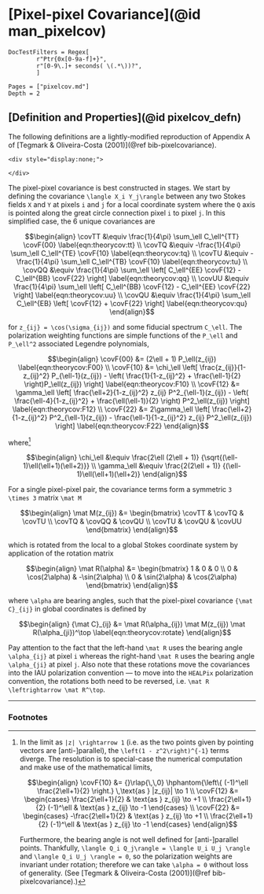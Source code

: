 # [Pixel-pixel Covariance](@id man_pixelcov)
```@meta
DocTestFilters = Regex[
        r"Ptr{0x[0-9a-f]+}",
        r"[0-9\.]+ seconds( \(.*\))?",
        ]
```

```@contents
Pages = ["pixelcov.md"]
Depth = 2
```

## [Definition and Properties](@id pixelcov_defn)

The following definitions are a lightly-modified reproduction of Appendix A
of [Tegmark & Oliveira-Costa (2001)](@ref bib-pixelcovariance).

```@raw html
<div style="display:none;">
```
```math
\newcommand{\mat}[1]{\mathbf{#1}}
\newcommand{\expv}[1]{\left\langle #1\right\rangle}
\newcommand{\covF}[1]{F_\ell^{#1}(z_{ij})}
\newcommand{\covTT}{\expv{T_i T_j}}
\newcommand{\covTQ}{\expv{T_i Q_j}}
\newcommand{\covTU}{\expv{T_i U_j}}
\newcommand{\covQQ}{\expv{Q_i Q_j}}
\newcommand{\covQU}{\expv{Q_i U_j}}
\newcommand{\covUU}{\expv{U_i U_j}}
\newcommand{\cij}{c_{ij}}
\newcommand{\sij}{s_{ij}}
\newcommand{\cji}{c_{ji}}
\newcommand{\sji}{s_{ji}}
```
```@raw html
</div>
```

The pixel-pixel covariance is best constructed in stages.
We start by defining the covariance ``\langle X_i Y_j\rangle`` between any
two Stokes fields ``X`` and ``Y`` at pixels ``i`` and ``j`` for a local coordinate
system where the ``Q`` axis is pointed along the great circle connection
pixel ``i`` to pixel ``j``.
In this simplified case, the 6 unique covariances are
```math
\begin{align}
    \covTT &\equiv \frac{1}{4\pi} \sum_\ell C_\ell^{TT} \covF{00}
        \label{eqn:theorycov:tt}
    \\
    \covTQ &\equiv -\frac{1}{4\pi} \sum_\ell C_\ell^{TE} \covF{10}
        \label{eqn:theorycov:tq}
    \\
    \covTU &\equiv -\frac{1}{4\pi} \sum_\ell C_\ell^{TB} \covF{10}
        \label{eqn:theorycov:tu}
    \\
    \covQQ &\equiv \frac{1}{4\pi} \sum_\ell
        \left[ C_\ell^{EE} \covF{12} - C_\ell^{BB} \covF{22} \right]
        \label{eqn:theorycov:qq}
    \\
    \covUU &\equiv \frac{1}{4\pi} \sum_\ell
        \left[ C_\ell^{BB} \covF{12} - C_\ell^{EE} \covF{22} \right]
        \label{eqn:theorycov:uu}
    \\
    \covQU &\equiv \frac{1}{4\pi} \sum_\ell
        C_\ell^{EB} \left[ \covF{12} + \covF{22} \right]
        \label{eqn:theorycov:qu}
\end{align}
```
for ``z_{ij} = \cos(\sigma_{ij})`` and some fiducial spectrum ``C_\ell``.
The polarization weighting functions are simple functions of the ``P_\ell`` and
``P_\ell^2`` associated Legendre polynomials,
```math
\begin{align}
    \covF{00} &= (2\ell + 1) P_\ell(z_{ij})
        \label{eqn:theorycov:F00}
    \\
    \covF{10} &= \chi_\ell
        \left[
        \frac{z_{ij}}{1-z_{ij}^2} P_{\ell-1}(z_{ij}) - \left(
        \frac{1}{1-z_{ij}^2} + \frac{\ell-1}{2} \right)P_\ell(z_{ij})
        \right]
        \label{eqn:theorycov:F10}
    \\
    \covF{12} &= \gamma_\ell
        \left[
        \frac{\ell+2}{1-z_{ij}^2} z_{ij} P^2_{\ell-1}(z_{ij}) - \left(
        \frac{\ell-4}{1-z_{ij}^2} + \frac{\ell(\ell-1)}{2} \right)
        P^2_\ell(z_{ij})
        \right]
        \label{eqn:theorycov:F12}
    \\
    \covF{22} &= 2\gamma_\ell
        \left[
        \frac{\ell+2}{1-z_{ij}^2} P^2_{\ell-1}(z_{ij}) -
        \frac{\ell-1}{1-z_{ij}^2} z_{ij} P^2_\ell(z_{ij})
        \right]
        \label{eqn:theorycov:F22}
\end{align}
```
where[^1]
```math
\begin{align}
    \chi_\ell &\equiv \frac{2\ell (2\ell + 1)}
        {\sqrt{(\ell-1)\ell(\ell+1)(\ell+2)}}
    \\
    \gamma_\ell &\equiv \frac{2(2\ell + 1)}
        {(\ell-1)\ell(\ell+1)(\ell+2)}
\end{align}
```


For a single pixel-pixel pair, the covariance terms form a symmetric
``3 \times 3`` matrix ``\mat M``
```math
\begin{align}
    \mat M(z_{ij}) &= \begin{bmatrix}
        \covTT & \covTQ & \covTU \\
        \covTQ & \covQQ & \covQU \\
        \covTU & \covQU & \covUU
    \end{bmatrix}
\end{align}
```
which is rotated from the local to a global Stokes coordinate system by
application of the rotation matrix
```math
\begin{align}
    \mat R(\alpha) &= \begin{bmatrix}
        1 & 0 & 0 \\
        0 & \cos(2\alpha) & -\sin(2\alpha) \\
        0 & \sin(2\alpha) &  \cos(2\alpha)
    \end{bmatrix}
\end{align}
```
where ``\alpha`` are bearing angles, such that the pixel-pixel covariance
``{\mat C}_{ij}`` in global coordinates is defined by
```math
\begin{align}
    {\mat C}_{ij} &= \mat R(\alpha_{ij}) \mat M(z_{ij}) \mat R(\alpha_{ji})^\top
        \label{eqn:theorycov:rotate}
\end{align}
```
Pay attention to the fact that the left-hand ``\mat R`` uses the bearing angle
``\alpha_{ij}`` at pixel ``i`` whereas the right-hand ``\mat R`` uses the bearing
angle ``\alpha_{ji}`` at pixel ``j``.
Also note that these rotations move the covariances into the IAU
polarization convention — to move into the `HEALPix` polarization convention,
the rotations both need to be reversed, i.e. ``\mat R \leftrightarrow \mat
R^\top``.

---

### Footnotes

[^1]:
    In the limit as ``|z| \rightarrow 1`` (i.e. as the two points given by
    pointing vectors are [anti-]parallel), the ``\left(1 - z^2\right)^{-1}``
    terms diverge. The resolution is to special-case the numerical computation
    and make use of the mathematical limits,
    ```math
    \begin{align}
        \covF{10} &= {}\rlap{\,\,0}
            \hphantom{\left\{ (-1)^\ell \frac{2\ell+1}{2} \right.}
            \,\text{as } |z_{ij}| \to 1
        \\
        \covF{12} &= \begin{cases}
                \frac{2\ell+1}{2}            & \text{as } z_{ij} \to +1 \\
                \frac{2\ell+1}{2}  (-1)^\ell & \text{as } z_{ij} \to -1
            \end{cases}
        \\
        \covF{22} &= \begin{cases}
                -\frac{2\ell+1}{2}           & \text{as } z_{ij} \to +1 \\
                 \frac{2\ell+1}{2} (-1)^\ell & \text{as } z_{ij} \to -1
            \end{cases}
    \end{align}
    ```
    Furthermore, the bearing angle is not well defined for [anti-]parallel
    points.
    Thankfully, ``\langle Q_i Q_j\rangle = \langle U_i U_j \rangle`` and
    ``\langle Q_i U_j \rangle = 0``, so the polarization weights are invariant
    under rotation;
    therefore we can take ``\alpha = 0`` without loss of generality.
    (See [Tegmark & Oliveira-Costa (2001)](@ref bib-pixelcovariance).)
